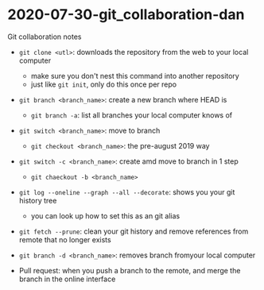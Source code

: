 # 2020-07-30-git_collaboration-dan
Git collaboration notes

- `git clone <utl>`: downloads the repository from the web to your local computer
    - make sure you don't nest this command into another repository
    - just like `git init`, only do this once per repo

- `git branch <branch_name>`: create a new branch where HEAD is
    - `git branch -a`: list all branches your local computer knows of
- `git switch <branch_name>`: move to branch
    - `git checkout <branch_name>`: the pre-august 2019 way

- `git switch -c <branch_name>`: create amd move to branch in 1 step
    - `git chaeckout -b <branch_name>`

- `git log --oneline --graph --all --decorate`: shows you your git history tree
    - you can look up how to set this as an git alias
	
- `git fetch --prune`: clean your git history and remove references from remote that no longer exists

- `git branch -d <branch_name>`: removes branch fromyour local computer

- Pull request: when you push a branch to the remote, and merge the branch in the online interface
